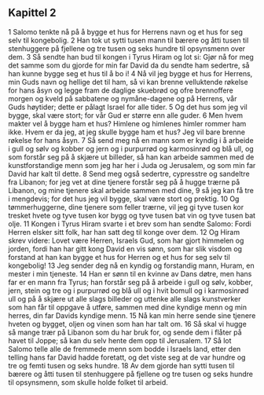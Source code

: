 ## Kapittel 2

1 Salomo tenkte nå på å bygge et hus for Herrens navn og et hus for seg selv til kongebolig.
2 Han tok ut sytti tusen mann til bærere og åtti tusen til stenhuggere på fjellene og tre tusen og seks hundre til opsynsmenn over dem.
3 Så sendte han bud til kongen i Tyrus Hiram og lot si: Gjør nå for meg det samme som du gjorde for min far David da du sendte ham sedertre, så han kunne bygge seg et hus til å bo i!
4 Nå vil jeg bygge et hus for Herrens, min Guds navn og hellige det til ham, så vi kan brenne velluktende røkelse for hans åsyn og legge fram de daglige skuebrød og ofre brennoffere morgen og kveld på sabbatene og nymåne-dagene og på Herrens, vår Guds høytider; dette er pålagt Israel for alle tider.
5 Og det hus som jeg vil bygge, skal være stort; for vår Gud er større enn alle guder.
6 Men hvem makter vel å bygge ham et hus? Himlene og himlenes himler rommer ham ikke. Hvem er da jeg, at jeg skulle bygge ham et hus? Jeg vil bare brenne røkelse for hans åsyn.
7 Så send meg nå en mann som er kyndig i å arbeide i gull og sølv og kobber og jern og i purpurrød og karmosinrød og blå ull, og som forstår seg på å skjære ut billeder, så han kan arbeide sammen med de kunstforstandige menn som jeg har her i Juda og Jerusalem, og som min far David har kalt til dette.
8 Send meg også sedertre, cypresstre og sandeltre fra Libanon; for jeg vet at dine tjenere forstår seg på å hugge trærne på Libanon, og mine tjenere skal arbeide sammen med dine,
9 så jeg kan få tre i mengdevis; for det hus jeg vil bygge, skal være stort og prektig.
10 Og tømmerhuggerne, dine tjenere som feller trærne, vil jeg gi tyve tusen kor tresket hvete og tyve tusen kor bygg og tyve tusen bat vin og tyve tusen bat olje.
11 Kongen i Tyrus Hiram svarte i et brev som han sendte Salomo: Fordi Herren elsker sitt folk, har han satt deg til konge over dem.
12 Og Hiram skrev videre: Lovet være Herren, Israels Gud, som har gjort himmelen og jorden, fordi han har gitt kong David en vis sønn, som har slik visdom og forstand at han kan bygge et hus for Herren og et hus for seg selv til kongebolig!
13 Jeg sender deg nå en kyndig og forstandig mann, Huram, en mester i min tjeneste.
14 Han er sønn til en kvinne av Dans døtre, men hans far er en mann fra Tyrus; han forstår seg på å arbeide i gull og sølv, kobber, jern, stein og tre og i purpurrød og blå ull og i hvit bomull og i karmosinrød ull og på å skjære ut alle slags billeder og uttenke alle slags kunstverker som han får til oppgave å utføre, sammen med dine kyndige menn og min herres, din far Davids kyndige menn.
15 Nå kan min herre sende sine tjenere hveten og bygget, oljen og vinen som han har talt om.
16 Så skal vi hugge så mange trær på Libanon som du har bruk for, og sende dem i flåter på havet til Joppe; så kan du selv hente dem opp til Jerusalem.
17 Så lot Salomo telle alle de fremmede menn som bodde i Israels land, etter den telling hans far David hadde foretatt, og det viste seg at de var hundre og tre og femti tusen og seks hundre.
18 Av dem gjorde han sytti tusen til bærere og åtti tusen til stenhuggere på fjellene og tre tusen og seks hundre til opsynsmenn, som skulle holde folket til arbeid.
